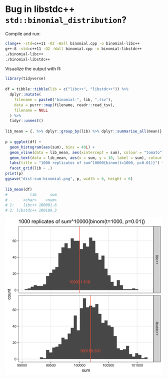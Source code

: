 # Bug in libstdc++ `std::binomial_distribution`?

Compile and run:

```sh
clang++ -std=c++11 -O2 -Wall binomial.cpp -o binomial-libc++
g++-8 -std=c++11 -O2 -Wall binomial.cpp -o binomial-libstdc++
./binomial-libc++
./binomial-libstdc++
```

Visualize the output with R:

```r
library(tidyverse)

df = tibble::tibble(lib = c("libc++", "libstdc++")) %>%
  dplyr::mutate(
    filename = paste0("binomial-", lib, ".tsv"),
    data = purrr::map(filename, readr::read_tsv),
    filename = NULL
  ) %>%
  tidyr::unnest()

lib_mean = {. %>% dplyr::group_by(lib) %>% dplyr::summarise_all(mean)}

p = ggplot(df) +
  geom_histogram(aes(sum), bins = 40L) +
  geom_vline(data = lib_mean, aes(xintercept = sum), colour = "tomato") +
  geom_text(data = lib_mean, aes(x = sum, y = 10, label = sum), colour = "tomato") +
  labs(title = "1000 replicates of sum^10000{binom(t=1000, p=0.01)}") +
  facet_grid(lib ~ .)
print(p)
ggsave("dist-sum-binomial.png", p, width = 6, height = 6)

lib_mean(df)
#          lib      sum
#       <char>    <num>
# 1:    libc++ 100001.6
# 2: libstdc++ 100189.3
```

![cxx/binomial/dist-sum-binomial.png](https://raw.githubusercontent.com/heavywatal/scribble/master/cxx/binomial/dist-sum-binomial.png)
